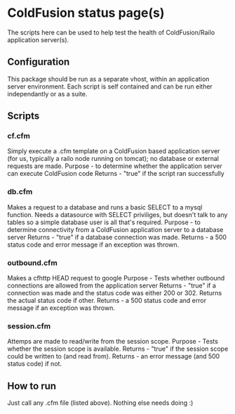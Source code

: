 # ColdFusion status page(s)

The scripts here can be used to help test the health of ColdFusion/Railo application server(s).

## Configuration
This package should be run as a separate vhost, within an application server environment. Each script is self contained and can be run either independantly or as a suite.

## Scripts
### cf.cfm
Simply execute a .cfm template on a ColdFusion based application server (for us, typically a railo node running on tomcat); no database or external requests are made.
Purpose - to determine whether the application server can execute ColdFusion code
Returns - "true" if the script ran successfully

### db.cfm
Makes a request to a database and runs a basic SELECT to a mysql function. Needs a datasource with SELECT priviliges, but doesn't talk to any tables so a simple database user is all that's required.
Purpose - to determine connectivity from a ColdFusion application server to a database server
Returns - "true" if a database connection was made.
Returns - a 500 status code and error message if an exception was thrown.

### outbound.cfm
Makes a cfhttp HEAD request to google
Purpose - Tests whether outbound connections are allowed from the application server
Returns - "true" if a connection was made and the status code was either 200 or 302. Returns the actual status code if other.
Returns - a 500 status code and error message if an exception was thrown.

### session.cfm
Attemps are made to read/write from the session scope.
Purpose - Tests whether the session scope is available.
Returns - "true" if the session scope could be written to (and read from).
Returns - an error message (and 500 status code) if not.

## How to run
Just call any .cfm file (listed above). Nothing else needs doing :)
